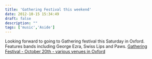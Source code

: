 ```yaml
---
title: 'Gathering Festival this weekend'
date: 2012-10-15 15:34:49
draft: false
description: ""
tags: ['music','Aside']
---
```


Looking forward to going to Gathering festival this Saturday in Oxford. Features bands including George Ezra, Swiss Lips and Paws. [Gathering Festival - October 20th - various venues in Oxford](http://gatheringfestival.tumblr.com/)